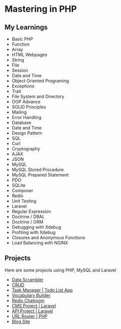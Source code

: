 
# Mastering in PHP 



## My Learnings

- Basic PHP
- Function
- Array
- HTML Webpages
- String
- File
- Session
- Date and Time
- Object Oriented Programing
- Exceptions
- Trait
- File System and Directory
- OOP Advance
- SOLID Principles
- Mailing
- Error Handling
- Database
- Date and Time
- Design Pattern
- SQL
- Curl
- Cryptography
- AJAX
- JSON
- MySQL 
- MySQL Stored Procedure
- MySQL Prepared Statement
- PDO
- SQLite
- Composer
- Redis
- Unit Testing
- Laravel
- Regular Expression
- Doctrine / DBAL
- Doctrine / ORM
- Debugging with Xdebug
- Profiling with Xdebug
- Closures and Anonymous Functions
- Load Balancing with NGINX
## Projects
Here are some projects using PHP, MySQL and Laravel
- [Data Scrambler](https://github.com/rajesh-mondal/data-scrambler)
- [CRUD](https://github.com/rajesh-mondal/crud-php)
- [Task Manager | Todo List App](https://github.com/rajesh-mondal/task-manager)
- [Vocabulary Builder](https://github.com/rajesh-mondal/vocabulary-builder)
- [Redis Chatroom](https://github.com/rajesh-mondal/redis-chatroom)
- [CMS Project | Laravel](https://github.com/rajesh-mondal/laravel-cms-project)
- [API Project | Laravel](https://github.com/rajesh-mondal/laravel-api-project)
- [URL Router | PHP](https://github.com/rajesh-mondal/URL-Router)
- [Blog Site](https://github.com/rajesh-mondal/php-blog)

